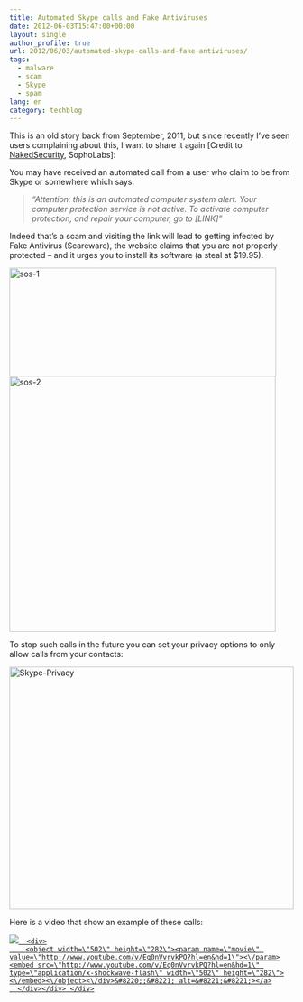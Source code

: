 ```yaml
---
title: Automated Skype calls and Fake Antiviruses
date: 2012-06-03T15:47:00+00:00
layout: single
author_profile: true
url: 2012/06/03/automated-skype-calls-and-fake-antiviruses/
tags:
  - malware
  - scam
  - Skype
  - spam
lang: en
category: techblog
---
```

This is an old story back from September, 2011, but since recently I’ve seen users complaining about this, I want to share it again [Credit to <a href="http://nakedsecurity.sophos.com/2011/09/19/automated-skype-calls-spread-fake-anti-virus-warning-video" target="_blank">NakedSecurity</a>, SophoLabs]:

You may have received an automated call from a user who claim to be from Skype or somewhere which says:

> _&#8220;Attention: this is an automated computer system alert. Your computer protection service is not active. To activate computer protection, and repair your computer, go to [LINK]&#8221;_

Indeed that’s a scam and visiting the link will lead to getting infected by Fake Antivirus (Scareware), the website claims that you are not properly protected &#8211; and it urges you to install its software (a steal at $19.95).

[<img title="sos-1" border="0" alt="sos-1" src="http://lh3.ggpht.com/-Mk5XJz0cN8w/T8t_s2A4o3I/AAAAAAAAGL4/5eSr33-riQg/sos-1_thumb%25255B5%25255D.jpg?imgmax=800" width="473" height="192" />](http://lh6.ggpht.com/-B1N_YRUhSwk/T8t_qvUgKGI/AAAAAAAAGLw/rzABcUgM9gQ/s1600-h/sos-1%25255B4%25255D.jpg)[<img title="sos-2" border="0" alt="sos-2" src="http://lh5.ggpht.com/-j2AR24tenqI/T8t_1ggne3I/AAAAAAAAGMI/Mx90hQwBVYY/sos-2_thumb%25255B5%25255D.jpg?imgmax=800" width="472" height="453" />](http://lh5.ggpht.com/-WfDVruwZxq0/T8t_yEzZlpI/AAAAAAAAGMA/dcNqrQ0VIh4/s1600-h/sos-2%25255B4%25255D.jpg)

To stop such calls in the future you can set your privacy options to only allow calls from your contacts:

[<img title="Skype-Privacy" border="0" alt="Skype-Privacy" src="http://lh3.ggpht.com/-m_6X_xVxwGE/T8t_8T7iKaI/AAAAAAAAGMY/AHj0A158okU/Skype-Privacy_thumb%25255B2%25255D.jpg?imgmax=800" width="504" height="430" />](http://lh3.ggpht.com/-WVWRRClwvOM/T8t_44e8aqI/AAAAAAAAGMQ/-pAaktpnjG4/s1600-h/Skype-Privacy%25255B4%25255D.jpg)

Here is a video that show an example of these calls:

<div>
  <div>
    <div>
      <a href="http://www.youtube.com/watch?v=Eq0nVvrvkPQ" target="_new"><img src="http://lh4.ggpht.com/-rPF1ueaOHRo/T8t_-qJm4GI/AAAAAAAAGMg/CP4nMqrA6XI/video6759115a28f5%25255B8%25255D.jpg?imgmax=800" galleryimg="no" onload="var downlevelDiv = document.getElementById('77355341-afc7-49f2-87c7-59750de767a6'); downlevelDiv.innerHTML = " 
      
      <div>
        <object width=\"502\" height=\"282\"><param name=\"movie\" value=\"http://www.youtube.com/v/Eq0nVvrvkPQ?hl=en&hd=1\"><\/param><embed src=\"http://www.youtube.com/v/Eq0nVvrvkPQ?hl=en&hd=1\" type=\"application/x-shockwave-flash\" width=\"502\" height=\"282\"><\/embed><\/object><\/div>&#8220;;&#8221; alt=&#8221;&#8221;></a>
      </div></div> </div>